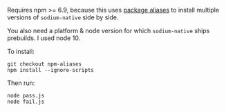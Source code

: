 Requires npm >= 6.9, because this uses [package aliases](https://github.com/npm/rfcs/blob/latest/implemented/0001-package-aliases.md) to install multiple versions of `sodium-native` side by side.

You also need a platform & node version for which `sodium-native` ships prebuilds. I used node 10.

To install:

```
git checkout npm-aliases
npm install --ignore-scripts
```

Then run:

```
node pass.js
node fail.js
```
